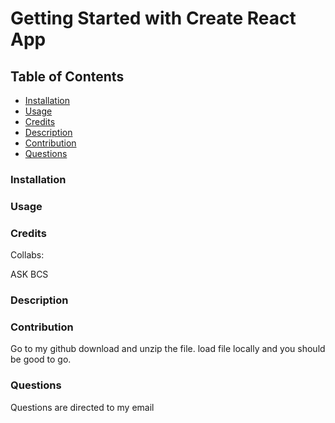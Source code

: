 # Getting Started with Create React App

## Table of Contents

- [Installation](#installation)
- [Usage](#usage)
- [Credits](#credits)
- [Description](#bracket-description)
- [Contribution](#contritbution)
- [Questions](#questions)

### Installation

### Usage

### Credits

Collabs:

ASK BCS

### Description

### Contribution

Go to my github download and unzip the file. load file locally and you should be good to go.

### Questions

Questions are directed to my email
